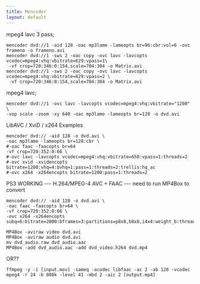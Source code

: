```yaml
---
title: Mencoder
layout: default
---
```


mpeg4 lavc 3 pass;

    mencoder dvd://1 -aid 128 -oac mp3lame -lameopts br=96:cbr:vol=6 -ovc frameno -o frameno.avi
    mencoder dvd://1 -sws 2 -oac copy -ovc lavc -lavcopts vcodec=mpeg4:vhq:vbitrate=629:vpass=1\
     -vf crop=720:346:0:154,scale=704:304 -o Matrix.avi
    mencoder dvd://1 -sws 2 -oac copy -ovc lavc -lavcopts vcodec=mpeg4:vhq:vbitrate=629:vpass=2 \
     -vf crop=720:346:0:154,scale=704:304 -o Matrix.avi

mpeg4 lavc;

    mencoder dvd://1 -ovc lavc -lavcopts vcodec=mpeg4:vhq:vbitrate="1200" \
    -vop scale -zoom -xy 640 -oac mp3lame -lameopts br=128 -o dvd.avi

LibAVC / XviD / x264 Examples

    mencoder dvd:// -aid 128 -o dvd.avi \
    -oac mp3lame -lameopts br=128:cbr \
    #-oac faac -faacopts br=64
    -vf crop=720:352:0:66 \
    #-ovc lavc -lavcopts vcodec=mpeg4:vhq:vbitrate=650:vpass=1:threads=2
    #-ovc xvid -xvidencopts bitrate=1200:vhq=4:bvhq=1:pass=1:threads=2:trellis:hq_ac
    #-ovc x264 -x264encopts bitrate=1200:pass=1:threads=2

PS3 WORKING --- H.264/MPEG-4 AVC + FAAC --- need to run MP4Box to
convert

    mencoder dvd:// -aid 128 -o dvd.avi \
    -oac faac -faacopts br=64 \
    -vf crop=720:352:0:66 \
    -ovc x264 -x264encopts subq=6:bitrate=2000:bframes=3:partitions=p8x8,b8x8,i4x4:weight_b:threads=auto:nopsnr:nossim:frameref=3:mixed_refs:bime:brdo:level_idc=41:direct_pred=auto:trellis=1:threads=2

    MP4Box -aviraw video dvd.avi
    MP4Box -aviraw audio dvd.avi
    mv dvd_audio.raw dvd_audio.aac
    MP4Box -add dvd_audio.aac -add dvd_video.h264 dvd.mp4

OR??

    ffmpeg -y -i [input.mov] -sameq -acodec libfaac -ac 2 -ab 128 -vcodec mpeg4 -r 24 -b 800k -level 41 -mbd 2 -aic 2 [output.mp4]
